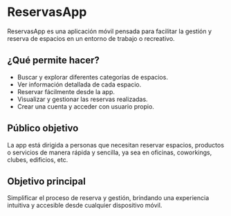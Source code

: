 # ReservasApp

ReservasApp es una aplicación móvil pensada para facilitar la gestión y reserva de espacios en un entorno de trabajo o recreativo.

## ¿Qué permite hacer?
- Buscar y explorar diferentes categorías de espacios.
- Ver información detallada de cada espacio.
- Reservar fácilmente desde la app.
- Visualizar y gestionar las reservas realizadas.
- Crear una cuenta y acceder con usuario propio.

## Público objetivo
La app está dirigida a personas que necesitan reservar espacios, productos o servicios de manera rápida y sencilla, ya sea en oficinas, coworkings, clubes, edificios, etc.

## Objetivo principal
Simplificar el proceso de reserva y gestión, brindando una experiencia intuitiva y accesible desde cualquier dispositivo móvil.

